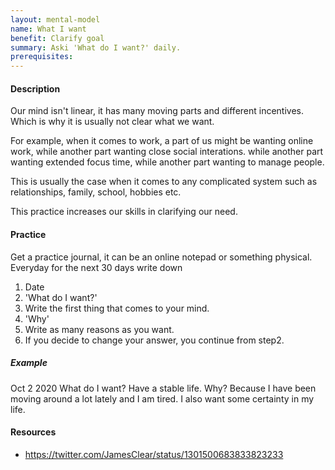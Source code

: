 ```yaml
---
layout: mental-model
name: What I want
benefit: Clarify goal
summary: Aski 'What do I want?' daily.
prerequisites:
---
```


#### Description

Our mind isn't linear, it has many moving parts and different incentives. Which is why it is usually not clear what we want. 

For example, when it comes to work, a part of us might be wanting online work, while another part wanting close social interations. while another part wanting extended focus time, while another part wanting to manage people. 

This is usually the case when it comes to any complicated system such as relationships, family, school, hobbies etc.

This practice increases our skills in clarifying our need. 

#### Practice

Get a practice journal, it can be an online notepad or something physical. Everyday for the next 30 days write down

1. Date
2. 'What do I want?'
3. Write the first thing that comes to your mind.
4. 'Why'
5. Write as many reasons as you want.
6. If you decide to change your answer, you continue from step2.

##### Example

Oct 2 2020
What do I want?
Have a stable life.
Why?
Because I have been moving around a lot lately and I am tired. I also want some certainty in my life.

#### Resources

- https://twitter.com/JamesClear/status/1301500683833823233
